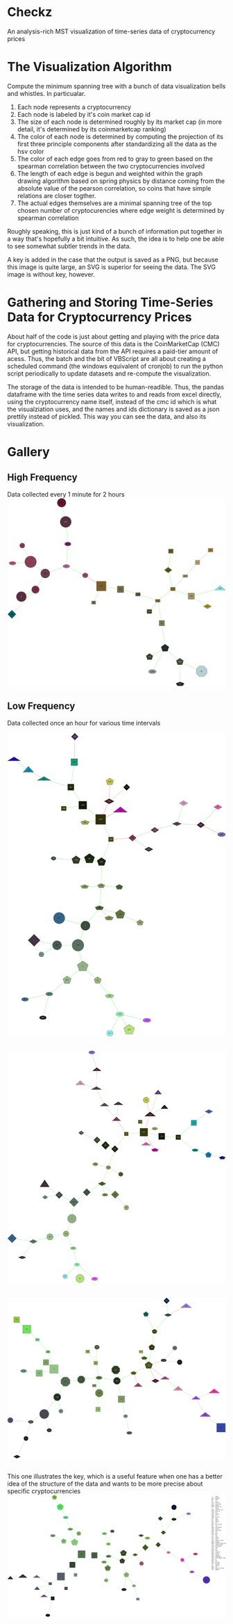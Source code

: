 # Checkz
 An analysis-rich MST visualization of time-series data of cryptocurrency prices

# The Visualization Algorithm

Compute the minimum spanning tree with a bunch of data visualization bells
and whistles. In particualar. 
1. Each node represents a cryptocurrency
2. Each node is labeled by it's coin market cap id
3. The size of each node is determined roughly by its market cap (in
   more detail, it's determined by its coinmarketcap ranking)
4. The color of each node is determined by computing the projection of
   its first three principle components after standardizing all the 
   data as the hsv color
5. The color of each edge goes from red to gray to green based on the 
   spearman correlation between the two cryptocurrencies involved
6. The length of each edge is begun and weighted within the graph 
   drawing algorithm based on spring physics by distance coming from 
   the absolute value of the pearson correlation, so coins that have 
   simple relations are closer togther. 
7. The actual edges themselves are a minimal spanning tree of the top
   chosen number of cryptocurencies where edge weight is determined by
   spearman correlation
   
Roughly speaking, this is just kind of a bunch of information put together in a way that's hopefully a bit intuitive. As such, the idea is to help one be able to see somewhat subtler trends in the data. 

A key is added in the case that the output is saved as a PNG, but because this image is quite large, an SVG is superior for seeing the data. The SVG image is without key, however. 

# Gathering and Storing Time-Series Data for Cryptocurrency Prices

About half of the code is just about getting and playing with the price data for cryptocurrencies. The source of this data is the CoinMarketCap (CMC) API, but getting historical data from the API requires a paid-tier amount of acess. Thus, the batch and the bit of VBScript are all about creating a scheduled command (the windows equivalent of cronjob) to run the python script periodically to update datasets and re-compute the visualization. 

The storage of the data is intended to be human-readible. Thus, the pandas dataframe with the time series data writes to and reads from excel directly, using the cryptocurrency name itself, instead of the cmc id which is what the visualziation uses, and the names and ids dictionary is saved as a json prettily instead of pickled. This way you can see the data, and also its visualization. 

# Gallery

## High Frequency

Data collected every 1 minute for 2 hours
![Example One](/data/notable_examples/example_viz.svg)

## Low Frequency 
Data collected once an hour for various time intervals

![Example Two](/data/notable_examples/example_viz_2.svg)

##

![Example Three](/data/notable_examples/example_viz_3.svg)

##

![Example Four](/data/notable_examples/example_viz_4.svg)

##

This one illustrates the key, which is a useful feature when one has a better idea of the structure of the data and wants to be more precise about specific cryptocurrencies
![Example Five](/data/notable_examples/example_viz_5.png)

